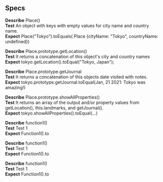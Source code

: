 ## Specs

**Describe** Place()
<br/>
**Test** An object with keys with empty values for city name and country name.
<br/>
**Expect** Place("Tokyo").toEquals( Place {cityName: "Tokyo", countryName: undefined})

**Describe** Place.prototype.getLocation()
<br/>
**Test** It returns a concatenation of this object's city and country names
<br/>
**Expect** tokyo.getLocation().toEqual("Tokyo, Japan");

**Describe** Place.prototype.getJournal
<br/>
**Test** It returns a concatenation of this objects date visited with notes. 
<br/>
**Expect** tokyo.prototype.getJournal.toEqual(Jan, 21 2021: Tokyo was amazing!)

**Describe** Place.prototype.showAllProperties()
<br/>
**Test** It returns an array of the output and/or property values from getLocation(), this.landmarks, and getJournal().
<br/>
**Expect** tokyo.showAllProperties().toEqual(...)

**Describe** function1()
<br/>
**Test** Test 1
<br/>
**Expect** Function1().to

**Describe** function1()
<br/>
**Test** Test 1
<br/>
**Expect** Function1().to

**Describe** function1()
<br/>
**Test** Test 1
<br/>
**Expect** Function1().to